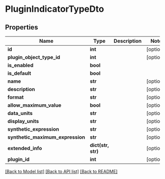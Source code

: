 # PluginIndicatorTypeDto

## Properties
Name | Type | Description | Notes
------------ | ------------- | ------------- | -------------
**id** | **int** |  | [optional] 
**plugin_object_type_id** | **int** |  | [optional] 
**is_enabled** | **bool** |  | 
**is_default** | **bool** |  | 
**name** | **str** |  | [optional] 
**description** | **str** |  | [optional] 
**format** | **str** |  | [optional] 
**allow_maximum_value** | **bool** |  | [optional] 
**data_units** | **str** |  | [optional] 
**display_units** | **str** |  | [optional] 
**synthetic_expression** | **str** |  | [optional] 
**synthetic_maximum_expression** | **str** |  | [optional] 
**extended_info** | **dict(str, str)** |  | [optional] 
**plugin_id** | **int** |  | [optional] 

[[Back to Model list]](../README.md#documentation-for-models) [[Back to API list]](../README.md#documentation-for-api-endpoints) [[Back to README]](../README.md)

